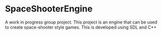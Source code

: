 # SpaceShooterEngine
A work in progress group project. This project is an engine that can be used to create space-shooter style games. This is developed using SDL and C++
